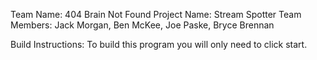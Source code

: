 Team Name: 404 Brain Not Found
Project Name: Stream Spotter
Team Members: Jack Morgan, Ben McKee, Joe Paske, Bryce Brennan

Build Instructions: To build this program you will only need to click start.
